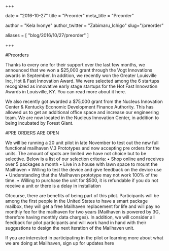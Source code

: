 +++

date = "2016-10-27" title = "Preorder" meta_title = "Preorder"

author = "Kela Ivonye" author_twitter = "Zabimaru_Ichigo" slug="/preorder"

aliases = [ "blog/2016/10/27/preorder" ]

+++

#Preorders

Thanks to every one for their support over the last few months, we announced that we won a $25,000 grant through the Vogt Innovations awards in September. In addition, we recently won the Greater Louisville Inc, Hot & Fast Innovation Award. We were selected among the 6 startups recognized as innovative early stage startups for the Hot Fast Innovation Awards in Louisville, KY. You can read more about it here.

We also recently got awarded a $75,000 grant from the Nucleus Innovation Center & Kentucky Economic Development Finance Authority. This has allowed us to get an additional office space and increase our engineering team. We are now located in the Nucleus Innovation Center, in addition to being incubated by Forest Giant.

#PRE ORDERS ARE OPEN

We will be running a 20 unit pilot in late November to test out the new full functional mailhaven V.3 Prototypes and now accepting pre orders for the units. The amount of spots are limited we have not choice but to be selective. Below is a list of our selection criteria:
	•	Shop online and receives over 5 packages a month
	•	Live in a house with lawn space to mount the Mailhaven
	•	Willing to test the device and give feedback on the device use
	•	Understanding that the Mailhaven prototype may not work 100% of the time.
	•	Willing to purchase the unit for $500, it is refundable if you do not receive a unit or there is a delay in installation
  
Ofcourse, there are benefits of being part of this pilot. Participants will be among the first people in the United States to have a smart package mailbox, they will get a free Mailhaven replacement for life and will pay no monthly fee for the mailhaven for two years (Mailhaven is powered by 3G, therefore having monthly data charges). In addition, we will consider all feedback for pilot participants and will work hand in hand with their suggestions to design the next iteration of the Mailhaven unit.

If you are interested in participating in the pilot or learning more about what we are doing at Mailhaven, sign up for updates here 

